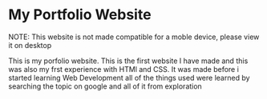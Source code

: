 # My Portfolio Website

NOTE: This website is not made compatible for a moble device, please view it on desktop

This is my porfolio website. This is the first website I have made and this was also my frst experience with HTMl and CSS. It was made before i started learning Web Development all of the things used were learned by searching the topic on google and all of it from exploration
